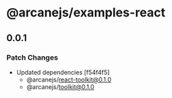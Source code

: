# @arcanejs/examples-react

## 0.0.1

### Patch Changes

- Updated dependencies [f54f4f5]
  - @arcanejs/react-toolkit@0.1.0
  - @arcanejs/toolkit@0.1.0
